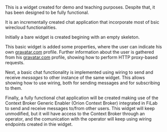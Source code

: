 This is a widget created for demo and teaching purposes. Despite that, it has been designed to be fully functional.

It is an incrementally created chat application that incorporate most of bsic wirecloud functionalities.

Initially a bare widget is created begining with an empty skeleton.

This basic widget is added some properties, where the user can indicate his own [gravatar.com](http://www.gravatar.com) profile. Further information about the user is gathered from his [gravatar.com](http://www.gravatar.com) profile, showing how to perform HTTP proxy-based requests.

Next, a basic chat functionality is implemented using wiring to send and receive _messages_ to other instance of the same widget. This allows showing how to use wiring, both for sending messages and for subscribing to them.

Finally, a fully functional chat application will be created making use of the Context Broker Generic Enabler (Orion Context Broker) integrated in FiLab to send and receive messages to/from other users. This widget will keep unmodified, but it will have access to the Context Broker through an operator, and the comunication with the operator will keep using wiring endpoints created in thie widget.
